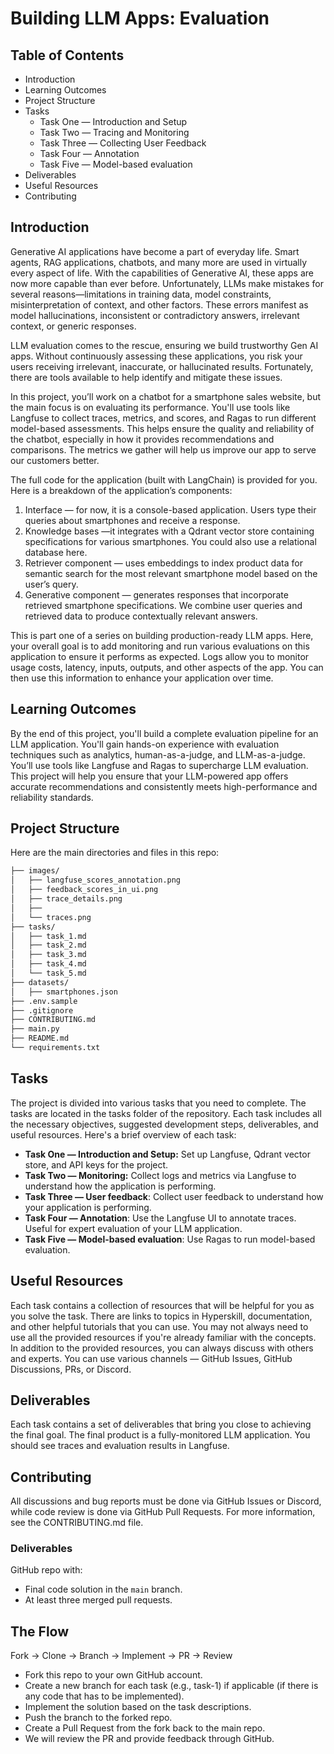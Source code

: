 # Building LLM Apps: Evaluation

## Table of Contents

- Introduction
- Learning Outcomes
- Project Structure
- Tasks
    - Task One — Introduction and Setup
    - Task Two — Tracing and Monitoring
    - Task Three — Collecting User Feedback
    - Task Four — Annotation
    - Task Five — Model-based evaluation
- Deliverables
- Useful Resources
- Contributing

## **Introduction**

Generative AI applications have become a part of everyday life. Smart agents, RAG applications, chatbots, and many more are used in virtually every aspect of life. With the capabilities of Generative AI, these apps are now more capable than ever before. Unfortunately, LLMs make mistakes for several reasons—limitations in training data, model constraints, misinterpretation of context, and other factors. These errors manifest as model hallucinations, inconsistent or contradictory answers, irrelevant context, or generic responses.

LLM evaluation comes to the rescue, ensuring we build trustworthy Gen AI apps. Without continuously assessing these applications, you risk your users receiving irrelevant, inaccurate, or hallucinated results. Fortunately, there are tools available to help identify and mitigate these issues.

In this project, you’ll work on a chatbot for a smartphone sales website, but the main focus is on evaluating its performance. You'll use tools like Langfuse to collect traces, metrics, and scores, and Ragas to run different model-based assessments. This helps ensure the quality and reliability of the chatbot, especially in how it provides recommendations and comparisons. The metrics we gather will help us improve our app to serve our customers better.

The full code for the application (built with LangChain) is provided for you. Here is a breakdown of the application’s components:

1. Interface — for now, it is a console-based application. Users type their queries about smartphones and receive a response.
2. Knowledge bases —it integrates with a Qdrant vector store containing specifications for various smartphones. You could also use a relational database here.
3. Retriever component — uses embeddings to index product data for semantic search for the most relevant smartphone model based on the user’s query.
4. Generative component — generates responses that incorporate retrieved smartphone specifications. We combine user queries and retrieved data to produce contextually relevant answers.

This is part one of a series on building production-ready LLM apps. Here, your overall goal is to add monitoring and run various evaluations on this application to ensure it performs as expected. Logs allow you to monitor usage costs, latency, inputs, outputs, and other aspects of the app. You can then use this information to enhance your application over time.

## **Learning Outcomes**

By the end of this project, you'll build a complete evaluation pipeline for an LLM application. You'll gain hands-on experience with evaluation techniques such as analytics, human-as-a-judge, and LLM-as-a-judge. You’ll use tools like Langfuse and Ragas to supercharge LLM evaluation. This project will help you ensure that your LLM-powered app offers accurate recommendations and consistently meets high-performance and reliability standards.

## **Project Structure**

Here are the main directories and files in this repo:

```markdown
├── images/
│   ├── langfuse_scores_annotation.png
│   ├── feedback_scores_in_ui.png
│   ├── trace_details.png
│   ├── 
│   └── traces.png
├── tasks/
│   ├── task_1.md
│   ├── task_2.md
│   ├── task_3.md
│   ├── task_4.md
│   └── task_5.md
├── datasets/
│   ├── smartphones.json
├── .env.sample
├── .gitignore
├── CONTRIBUTING.md
├── main.py
├── README.md
└── requirements.txt
```

## **Tasks**

The project is divided into various tasks that you need to complete. The tasks are located in the tasks folder of the repository. Each task includes all the necessary objectives, suggested development steps, deliverables, and useful resources. Here's a brief overview of each task:

- **Task One — Introduction and Setup:** Set up Langfuse, Qdrant vector store, and API keys for the project.
- **Task Two — Monitoring:** Collect logs and metrics via Langfuse to understand how the application is performing.
- **Task Three — User feedback**: Collect user feedback to understand how your application is performing.
- **Task Four  — Annotation**: Use the Langfuse UI to annotate traces. Useful for expert evaluation of your LLM application.
- **Task Five — Model-based evaluation**: Use Ragas to run model-based evaluation.

## **Useful Resources**

Each task contains a collection of resources that will be helpful for you as you solve the task. There are links to topics in Hyperskill, documentation, and other helpful tutorials that you can use. You may not always need to use all the provided resources if you're already familiar with the concepts. In addition to the provided resources, you can always discuss with others and experts. You can use various channels — GitHub Issues, GitHub Discussions, PRs, or Discord.

## **Deliverables**

Each task contains a set of deliverables that bring you close to achieving the final goal. The final product is a fully-monitored LLM application. You should see traces and evaluation results in Langfuse.

## **Contributing**

All discussions and bug reports must be done via GitHub Issues or Discord, while code review is done via GitHub Pull Requests. For more information, see the CONTRIBUTING.md file.

### Deliverables

GitHub repo with:

- Final code solution in the `main` branch.
- At least three merged pull requests.

## **The Flow**

Fork → Clone → Branch → Implement → PR → Review

- Fork this repo to your own GitHub account.
- Create a new branch for each task (e.g., task-1) if applicable (if there is any code that has to be implemented).
- Implement the solution based on the task descriptions.
- Push the branch to the forked repo.
- Create a Pull Request from the fork back to the main repo.
- We will review the PR and provide feedback through GitHub.